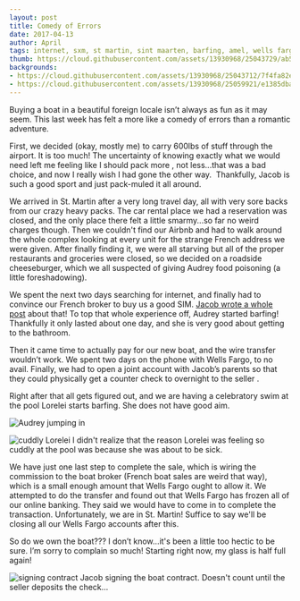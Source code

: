 ```yaml
---
layout: post
title: Comedy of Errors
date: 2017-04-13
author: April
tags: internet, sxm, st martin, sint maarten, barfing, amel, wells fargo
thumb: https://cloud.githubusercontent.com/assets/13930968/25043729/ab5fd678-20e7-11e7-8f23-d655fd6be40d.JPG
backgrounds:
- https://cloud.githubusercontent.com/assets/13930968/25043712/7f4fa82e-20e7-11e7-8a32-e3f68e9091f9.jpg
- https://cloud.githubusercontent.com/assets/13930968/25059921/e1385dba-2155-11e7-9ab2-6c89fdf98176.JPG
---
```


Buying a boat in a beautiful foreign locale isn’t always as fun as it may seem. This last week has felt a more like a comedy of errors than a romantic adventure. 

First, we decided (okay, mostly me) to carry 600lbs of stuff through the airport. It is too much! The uncertainty of knowing exactly what we would need left me feeling like I should pack more , not less...that was a bad choice, and now I really wish I had gone the other way.  Thankfully, Jacob is such a good sport and just pack-muled it all around.

We arrived in St. Martin after a very long travel day, all with very sore backs from our crazy heavy packs.  The car rental place we had a reservation was closed, and the only place there felt a little smarmy...so far no weird charges though. Then we couldn't find our Airbnb and had to walk around the whole complex looking at every unit for the strange French address we were given. After finally finding it, we were all starving but all of the proper restaurants and groceries were closed, so we decided on a roadside cheeseburger, which we all suspected of giving Audrey food poisoning (a little foreshadowing). 

We spent the next two days searching for internet, and finally had to convince our French broker to buy us a good SIM. [Jacob wrote a whole post](http://www.svlark.com/2017/04/Internet-in-SXM.html) about that! To top that whole experience off, Audrey started barfing! Thankfully it only lasted about one day, and she is very good about getting to the bathroom. 

Then it came time to actually pay for our new boat, and the wire transfer wouldn’t work. We spent two days on the phone with Wells Fargo, to no avail. Finally, we had to open a joint account with Jacob’s parents so that they could physically get a counter check to overnight to the seller . 

Right after that all gets figured out, and we are having a celebratory swim at the pool Lorelei starts barfing. She does not have good aim. 

![Audrey jumping in](https://cloud.githubusercontent.com/assets/13930968/25043729/ab5fd678-20e7-11e7-8f23-d655fd6be40d.JPG)

![cuddly Lorelei](https://cloud.githubusercontent.com/assets/13930968/25059918/c7fc9cf8-2155-11e7-96b3-6193c0c1ac3c.JPG)
I didn't realize that the reason Lorelei was feeling so cuddly at the pool was because she was about to be sick. 

We have just one last step to complete the sale, which is wiring the commission to the boat broker (French boat sales are weird that way), which is a small enough amount that Wells Fargo ought to allow it. We attempted to do the transfer and found out that Wells Fargo has frozen all of our online banking. They said we would have to come in to complete the transaction. Unfortunately, we are in St. Martin!  Suffice to say we'll be closing all our Wells Fargo accounts after this.

So do we own the boat??? I don’t know…it's been a little too hectic to be sure. I’m sorry to complain so much! Starting right now, my glass is half full again! 

![signing contract](https://cloud.githubusercontent.com/assets/13930968/25059921/e1385dba-2155-11e7-9ab2-6c89fdf98176.JPG)
Jacob signing the boat contract.  Doesn't count until the seller deposits the check...
